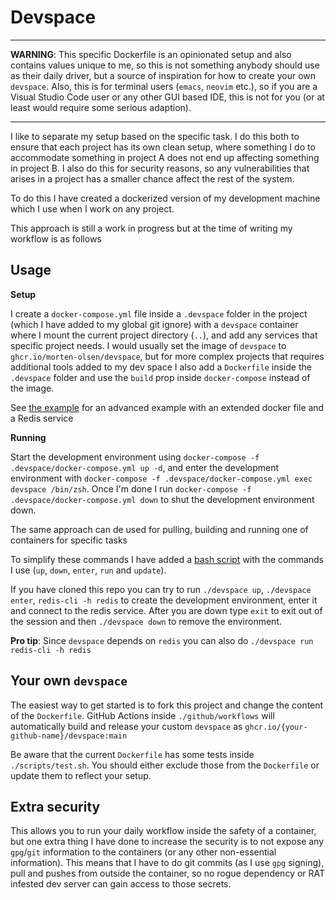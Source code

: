 # Devspace

---

**WARNING**: This specific Dockerfile is an opinionated setup and also contains values unique to me, so this is not something anybody should use as their daily driver, but a source of inspiration for how to create your own `devspace`. Also, this is for terminal users (`emacs`, `neovim` etc.), so if you are a Visual Studio Code user or any other GUI based IDE, this is not for you (or at least would require some serious adaption).

---

I like to separate my setup based on the specific task. I do this both to ensure that each project has its own clean setup, where something I do to accommodate something in project A does not end up affecting something in project B. I also do this for security reasons, so any vulnerabilities that arises in a project has a smaller chance affect the rest of the system.

To do this I have created a dockerized version of my development machine which I use when I work on any project.

This approach is still a work in progress but at the time of writing my workflow is as follows

## Usage

**Setup**

I create a `docker-compose.yml` file inside a `.devspace` folder in the project (which I have added to my global git ignore) with a `devspace` container where I mount the current project directory (`..`), and add any services that specific project needs. I would usually set the image of `devspace` to `ghcr.io/morten-olsen/devspace`, but for more complex projects that requires additional tools added to my dev space I also add a `Dockerfile` inside the `.devspace` folder and use the `build` prop inside `docker-compose` instead of the image.

See [the example](./.devspace) for an advanced example with an extended docker file and a Redis service

**Running**

Start the development environment using `docker-compose -f .devspace/docker-compose.yml up -d`, and enter the development environment with `docker-compose -f .devspace/docker-compose.yml exec devspace /bin/zsh`. Once I'm done I run `docker-compose -f .devspace/docker-compose.yml down` to shut the development environment down.

The same approach can de used for pulling, building and running one of containers for specific tasks

To simplify these commands I have added a [bash script](./devspace) with the commands I use (`up`, `down`, `enter`, `run` and `update`).

If you have cloned this repo you can try to run `./devspace up`, `./devspace enter`, `redis-cli -h redis` to create the development environment, enter it and connect to the redis service. After you are down type `exit` to exit out of the session and then `./devspace down` to remove the environment.

__Pro tip__: Since `devspace` depends on `redis` you can also do `./devspace run redis-cli -h redis`

## Your own `devspace`

The easiest way to get started is to fork this project and change the content of the `Dockerfile`. GitHub Actions inside `./github/workflows` will automatically build and release your custom `devspace` as `ghcr.io/{your-github-name}/devspace:main`

Be aware that the current `Dockerfile` has some tests inside `./scripts/test.sh`. You should either exclude those from the `Dockerfile` or update them to reflect your setup.

## Extra security

This allows you to run your daily workflow inside the safety of a container, but one extra thing I have done to increase the security is to not expose any `gpg`/`git` information to the containers (or any other non-essential information). This means that I have to do git commits (as I use `gpg` signing), pull and pushes from outside the container, so no rogue dependency or RAT infested dev server can gain access to those secrets.
